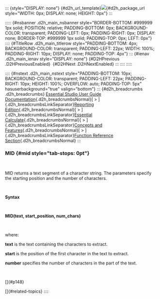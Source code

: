 ::: {style="DISPLAY: none"}
[](ms-xhelp:///?Id=d2h_url_template){#d2h_url_template}![](!package_url!){#d2h_package_url style="WIDTH: 0px; DISPLAY: none; HEIGHT: 0px"}
:::

::::: {#nsbanner .d2h_main_nsbanner style="BORDER-BOTTOM: #999999 1px solid; POSITION: relative; PADDING-BOTTOM: 0px; BACKGROUND-COLOR: transparent; PADDING-LEFT: 0px; PADDING-RIGHT: 0px; DISPLAY: none; BORDER-TOP: #999999 1px solid; PADDING-TOP: 0px; LEFT: 0px"}
:::: {#TitleRow .d2h_main_titlerow style="PADDING-BOTTOM: 4px; BACKGROUND-COLOR: transparent; PADDING-LEFT: 22px; WIDTH: 100%; PADDING-RIGHT: 10px; DISPLAY: none; PADDING-TOP: 4px"}
::: {#ienav .d2h_main_ienav style="DISPLAY: none"}
[](ms-xhelp:///?Id=44d9ca5f-8f1f-4a58-9192-2a33d34508af){#D2HPrevious .D2HPreviousEnabled}  [](ms-xhelp:///?Id=30cdc302-cfd3-402c-9d12-e72e21e41069){#D2HNext .D2HNextEnabled}
:::
::::
:::::

:::: {#nstext .d2h_main_nstext style="PADDING-BOTTOM: 10px; BACKGROUND-COLOR: transparent; PADDING-LEFT: 22px; PADDING-RIGHT: 10px; HEIGHT: 100%; OVERFLOW: auto; PADDING-TOP: 5px" hasuserbackground="true" valign="bottom"}
::: {#d2h_breadcrumbs .d2h_breadcrumbs}
[Essential Studio User Guide Documentation](ms-xhelp:///?Id=12457748-09e3-4d74-a240-8e049cedf030){.d2h_breadcrumbsNormal}[ \> ]{.d2h_breadcrumbsLinkSeparator}[Reporting Edition](ms-xhelp:///?Id=027aa5b6-6676-4f93-ad23-c20e8c45792e){.d2h_breadcrumbsNormal}[ \> ]{.d2h_breadcrumbsLinkSeparator}[Essential Calculate](ms-xhelp:///?Id=2ea52c7f-a332-43bd-9ca7-2ea0898ff54e){.d2h_breadcrumbsNormal}[ \> ]{.d2h_breadcrumbsLinkSeparator}[Concepts and Features](ms-xhelp:///?Id=91222e44-d3ca-4392-8f0f-41bd2ae3dd3f){.d2h_breadcrumbsNormal}[ \> ]{.d2h_breadcrumbsLinkSeparator}[Function Reference Section](ms-xhelp:///?Id=64c2cb3d-2548-4fe4-b0d1-0c2249ee26c8){.d2h_breadcrumbsNormal}
:::

### MID {#mid style="tab-stops: 0pt"}

 

MID returns a text segment of a character string. The parameters specify the starting position and the number of characters.

 

**Syntax**

 

**MID(text, start_position, num_chars)**

 

where:

**text** is the text containing the characters to extract.

**start** is the position of the first character in the text to extract.

**number** specifies the number of characters in the part of the text.

 

[]{#p148} 

[]{#related-topics}
::::
